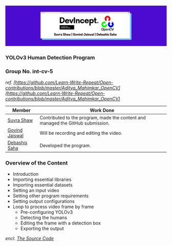 ![cover](images/cover.png)

### YOLOv3 Human Detection Program

### Group No. int-cv-5

*ref. [https://github.com/Learn-Write-Repeat/Open-contributions/blob/master/Aditya_Mahimkar_OpenCV](https://github.com/Learn-Write-Repeat/Open-contributions/blob/master/Aditya_Mahimkar_OpenCV)*

|Member|Work Done|
|-|-|
|[Suvra Shaw](https://github.com/suvrashaw)|Contributed to the program, made the content and managed the GitHub submission.|
|[Govind Jaiswal](https://github.com/Govindbro)|Will be recording and editing the video.|
|[Debashis Saha](https://github.com/DebaRobot)|Developed the program.|

### Overview of the Content

- Introduction
- Importing essential libraries 
- Importing essential datasets    
- Setting an input video
- Setting other program requirements
- Setting output configurations
- Loop to process video frame by frame
    - Pre-configuring YOLOv3
    - Detecting the humans
    - Editing the frame with a detection box
    - Exporting the output

*encl. [The Source Code](https://github.com/suvrashaw/YOLO-Flask)*